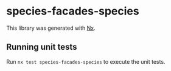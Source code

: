 # species-facades-species

This library was generated with [Nx](https://nx.dev).

## Running unit tests

Run `nx test species-facades-species` to execute the unit tests.
